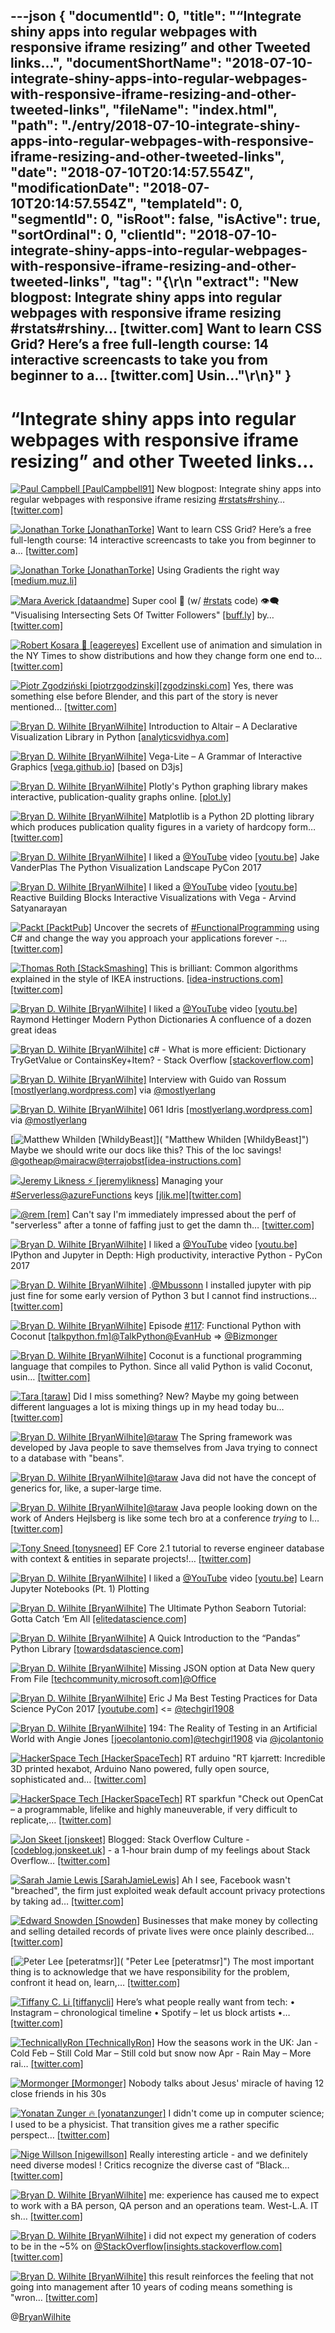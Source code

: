 ---json
{
  "documentId": 0,
  "title": "“Integrate shiny apps into regular webpages with responsive iframe resizing” and other Tweeted links…",
  "documentShortName": "2018-07-10-integrate-shiny-apps-into-regular-webpages-with-responsive-iframe-resizing-and-other-tweeted-links",
  "fileName": "index.html",
  "path": "./entry/2018-07-10-integrate-shiny-apps-into-regular-webpages-with-responsive-iframe-resizing-and-other-tweeted-links",
  "date": "2018-07-10T20:14:57.554Z",
  "modificationDate": "2018-07-10T20:14:57.554Z",
  "templateId": 0,
  "segmentId": 0,
  "isRoot": false,
  "isActive": true,
  "sortOrdinal": 0,
  "clientId": "2018-07-10-integrate-shiny-apps-into-regular-webpages-with-responsive-iframe-resizing-and-other-tweeted-links",
  "tag": "{\r\n  \"extract\": \"New blogpost: Integrate shiny apps into regular webpages with responsive iframe resizing #rstats#rshiny… [twitter.com] Want to learn CSS Grid? Here’s a free full-length course: 14 interactive screencasts to take you from beginner to a… [twitter.com] Usin...\"\r\n}"
}
---

# “Integrate shiny apps into regular webpages with responsive iframe resizing” and other Tweeted links…

[<img alt="Paul Campbell [PaulCampbell91]" src="https://songhay.blob.core.windows.net/shared-social-twitter/PaulCampbell91.jpg">](https://t.co/ejZjPcChAd "Paul Campbell [PaulCampbell91]") New blogpost: Integrate shiny apps into regular webpages with responsive iframe resizing [#rstats](http://twitter.com/search?q=%23rstats)[#rshiny](http://twitter.com/search?q=%23rshiny)… [[twitter.com]](https://twitter.com/i/web/status/974593056170225664)

[<img alt="Jonathan Torke [JonathanTorke]" src="https://songhay.blob.core.windows.net/shared-social-twitter/JonathanTorke.jpg">](https://t.co/AqIi91NbiM "Jonathan Torke [JonathanTorke]") Want to learn CSS Grid? Here’s a free full-length course: 14 interactive screencasts to take you from beginner to a… [[twitter.com]](https://twitter.com/i/web/status/974747884951425025)

[<img alt="Jonathan Torke [JonathanTorke]" src="https://songhay.blob.core.windows.net/shared-social-twitter/JonathanTorke.jpg">](https://t.co/AqIi91NbiM "Jonathan Torke [JonathanTorke]") Using Gradients the right way [[medium.muz.li]](https://medium.muz.li/using-gradients-the-right-way-878d797bc600)

[<img alt="Mara Averick [dataandme]" src="https://songhay.blob.core.windows.net/shared-social-twitter/dataandme.jpg">](https://t.co/ZANWJjC3FT "Mara Averick [dataandme]") Super cool 📝 (w/ [#rstats](http://twitter.com/search?q=%23rstats) code) 👁‍🗨 "Visualising Intersecting Sets Of Twitter Followers" [[buff.ly]](https://buff.ly/2pnpzho) by… [[twitter.com]](https://twitter.com/i/web/status/974829936346267648)

[<img alt="Robert Kosara 👀 [eagereyes]" src="https://songhay.blob.core.windows.net/shared-social-twitter/eagereyes.jpg">](https://t.co/I3dbk07Qc7 "Robert Kosara 👀 [eagereyes]") Excellent use of animation and simulation in the NY Times to show distributions and how they change form one end to… [[twitter.com]](https://twitter.com/i/web/status/975786525425221632)

[<img alt="Piotr Zgodziński [piotrzgodzinski]" src="https://songhay.blob.core.windows.net/shared-social-twitter/piotrzgodzinski.png">](http://t.co/ied9Meovnv "Piotr Zgodziński [piotrzgodzinski]")[[zgodzinski.com]](http://zgodzinski.com/blender-prehistory/) Yes, there was something else before Blender, and this part of the story is never mentioned… [[twitter.com]](https://twitter.com/i/web/status/975793207241007104)

[<img alt="Bryan D. Wilhite [BryanWilhite]" src="https://songhay.blob.core.windows.net/shared-social-twitter/BryanWilhite.jpeg">](http://t.co/UNdqV0Z1zz "Bryan D. Wilhite [BryanWilhite]") Introduction to Altair – A Declarative Visualization Library in Python [[analyticsvidhya.com]](https://www.analyticsvidhya.com/blog/2017/12/introduction-to-altair-a-declarative-visualization-in-python/)

[<img alt="Bryan D. Wilhite [BryanWilhite]" src="https://songhay.blob.core.windows.net/shared-social-twitter/BryanWilhite.jpeg">](http://t.co/UNdqV0Z1zz "Bryan D. Wilhite [BryanWilhite]") Vega-Lite – A Grammar of Interactive Graphics [[vega.github.io]](https://vega.github.io/vega-lite/) [based on D3js]

[<img alt="Bryan D. Wilhite [BryanWilhite]" src="https://songhay.blob.core.windows.net/shared-social-twitter/BryanWilhite.jpeg">](http://t.co/UNdqV0Z1zz "Bryan D. Wilhite [BryanWilhite]") Plotly's Python graphing library makes interactive, publication-quality graphs online. [[plot.ly]](https://plot.ly/python/)

[<img alt="Bryan D. Wilhite [BryanWilhite]" src="https://songhay.blob.core.windows.net/shared-social-twitter/BryanWilhite.jpeg">](http://t.co/UNdqV0Z1zz "Bryan D. Wilhite [BryanWilhite]") Matplotlib is a Python 2D plotting library which produces publication quality figures in a variety of hardcopy form… [[twitter.com]](https://twitter.com/i/web/status/974542111700758528)

[<img alt="Bryan D. Wilhite [BryanWilhite]" src="https://songhay.blob.core.windows.net/shared-social-twitter/BryanWilhite.jpeg">](http://t.co/UNdqV0Z1zz "Bryan D. Wilhite [BryanWilhite]") I liked a [@YouTube](http://twitter.com/YouTube) video [[youtu.be]](http://youtu.be/FytuB8nFHPQ?a) Jake VanderPlas The Python Visualization Landscape PyCon 2017

[<img alt="Bryan D. Wilhite [BryanWilhite]" src="https://songhay.blob.core.windows.net/shared-social-twitter/BryanWilhite.jpeg">](http://t.co/UNdqV0Z1zz "Bryan D. Wilhite [BryanWilhite]") I liked a [@YouTube](http://twitter.com/YouTube) video [[youtu.be]](http://youtu.be/Y8Fp9z-9DWc?a) Reactive Building Blocks Interactive Visualizations with Vega - Arvind Satyanarayan

[<img alt="Packt [PacktPub]" src="https://songhay.blob.core.windows.net/shared-social-twitter/PacktPub.jpg">](http://t.co/vEPCgOu235 "Packt [PacktPub]") Uncover the secrets of [#FunctionalProgramming](http://twitter.com/search?q=%23FunctionalProgramming) using C# and change the way you approach your applications forever -… [[twitter.com]](https://twitter.com/i/web/status/975707467161235456)

[<img alt="Thomas Roth [StackSmashing]" src="https://songhay.blob.core.windows.net/shared-social-twitter/StackSmashing.jpg">](https://t.co/DdeAtIACSm "Thomas Roth [StackSmashing]") This is brilliant: Common algorithms explained in the style of IKEA instructions. [[idea-instructions.com]](https://idea-instructions.com/)[[twitter.com]](https://twitter.com/StackSmashing/status/975011454167453699/photo/1)

[<img alt="Bryan D. Wilhite [BryanWilhite]" src="https://songhay.blob.core.windows.net/shared-social-twitter/BryanWilhite.jpeg">](http://t.co/UNdqV0Z1zz "Bryan D. Wilhite [BryanWilhite]") I liked a [@YouTube](http://twitter.com/YouTube) video [[youtu.be]](http://youtu.be/npw4s1QTmPg?a) Raymond Hettinger Modern Python Dictionaries A confluence of a dozen great ideas

[<img alt="Bryan D. Wilhite [BryanWilhite]" src="https://songhay.blob.core.windows.net/shared-social-twitter/BryanWilhite.jpeg">](http://t.co/UNdqV0Z1zz "Bryan D. Wilhite [BryanWilhite]") c# - What is more efficient: Dictionary TryGetValue or ContainsKey+Item? - Stack Overflow [[stackoverflow.com]](https://stackoverflow.com/questions/9382681/what-is-more-efficient-dictionary-trygetvalue-or-containskeyitem)

[<img alt="Bryan D. Wilhite [BryanWilhite]" src="https://songhay.blob.core.windows.net/shared-social-twitter/BryanWilhite.jpeg">](http://t.co/UNdqV0Z1zz "Bryan D. Wilhite [BryanWilhite]") Interview with Guido van Rossum [[mostlyerlang.wordpress.com]](https://mostlyerlang.wordpress.com/2015/05/07/interview-with-guido-van-rossum/) via [@mostlyerlang](http://twitter.com/mostlyerlang)

[<img alt="Bryan D. Wilhite [BryanWilhite]" src="https://songhay.blob.core.windows.net/shared-social-twitter/BryanWilhite.jpeg">](http://t.co/UNdqV0Z1zz "Bryan D. Wilhite [BryanWilhite]") 061 Idris [[mostlyerlang.wordpress.com]](https://mostlyerlang.wordpress.com/2015/03/31/061-idris/) via [@mostlyerlang](http://twitter.com/mostlyerlang)

[<img alt="Matthew Whilden [WhildyBeast]" src="https://songhay.blob.core.windows.net/shared-social-twitter/WhildyBeast.jpg">]( "Matthew Whilden [WhildyBeast]") Maybe we should write our docs like this? This of the loc savings! [@gotheap](http://twitter.com/gotheap)[@mairacw](http://twitter.com/mairacw)[@terrajobst](http://twitter.com/terrajobst)[[idea-instructions.com]](https://idea-instructions.com/)

[<img alt="Jeremy Likness ⚡️ [jeremylikness]" src="https://songhay.blob.core.windows.net/shared-social-twitter/jeremylikness.jpg">](https://t.co/IbLCTBQJ41 "Jeremy Likness ⚡️ [jeremylikness]") Managing your [#Serverless](http://twitter.com/search?q=%23Serverless)[@azureFunctions](http://twitter.com/azureFunctions) keys [[jlik.me]](https://jlik.me/c3p)[[twitter.com]](https://twitter.com/jeremylikness/status/975794069279576065/photo/1)

[<img alt="@rem [rem]" src="https://songhay.blob.core.windows.net/shared-social-twitter/rem.jpeg">](https://t.co/JVwPgAdoD4 "@rem [rem]") Can't say I'm immediately impressed about the perf of "serverless" after a tonne of faffing just to get the damn th… [[twitter.com]](https://twitter.com/i/web/status/975510223250165767)

[<img alt="Bryan D. Wilhite [BryanWilhite]" src="https://songhay.blob.core.windows.net/shared-social-twitter/BryanWilhite.jpeg">](http://t.co/UNdqV0Z1zz "Bryan D. Wilhite [BryanWilhite]") I liked a [@YouTube](http://twitter.com/YouTube) video [[youtu.be]](http://youtu.be/VQBZ2MqWBZI?a) IPython and Jupyter in Depth: High productivity, interactive Python - PyCon 2017

[<img alt="Bryan D. Wilhite [BryanWilhite]" src="https://songhay.blob.core.windows.net/shared-social-twitter/BryanWilhite.jpeg">](http://t.co/UNdqV0Z1zz "Bryan D. Wilhite [BryanWilhite]") .[@Mbussonn](http://twitter.com/Mbussonn) I installed jupyter with pip just fine for some early version of Python 3 but I cannot find instructions… [[twitter.com]](https://twitter.com/i/web/status/974553047018872832)

[<img alt="Bryan D. Wilhite [BryanWilhite]" src="https://songhay.blob.core.windows.net/shared-social-twitter/BryanWilhite.jpeg">](http://t.co/UNdqV0Z1zz "Bryan D. Wilhite [BryanWilhite]") Episode [#117](http://twitter.com/search?q=%23117): Functional Python with Coconut [[talkpython.fm]](https://talkpython.fm/episodes/show/117/functional-python-with-coconut)[@TalkPython](http://twitter.com/TalkPython)[@EvanHub](http://twitter.com/EvanHub) => [@Bizmonger](http://twitter.com/Bizmonger)

[<img alt="Bryan D. Wilhite [BryanWilhite]" src="https://songhay.blob.core.windows.net/shared-social-twitter/BryanWilhite.jpeg">](http://t.co/UNdqV0Z1zz "Bryan D. Wilhite [BryanWilhite]") Coconut is a functional programming language that compiles to Python. Since all valid Python is valid Coconut, usin… [[twitter.com]](https://twitter.com/i/web/status/974722793286717440)

[<img alt="Tara [taraw]" src="https://songhay.blob.core.windows.net/shared-social-twitter/taraw.jpeg">](http://t.co/4HS7ZMeZq4 "Tara [taraw]") Did I miss something? New? Maybe my going between different languages a lot is mixing things up in my head today bu… [[twitter.com]](https://twitter.com/i/web/status/975403734095355904)

[<img alt="Bryan D. Wilhite [BryanWilhite]" src="https://songhay.blob.core.windows.net/shared-social-twitter/BryanWilhite.jpeg">](http://t.co/UNdqV0Z1zz "Bryan D. Wilhite [BryanWilhite]")[@taraw](http://twitter.com/taraw) The Spring framework was developed by Java people to save themselves from Java trying to connect to a database with "beans".

[<img alt="Bryan D. Wilhite [BryanWilhite]" src="https://songhay.blob.core.windows.net/shared-social-twitter/BryanWilhite.jpeg">](http://t.co/UNdqV0Z1zz "Bryan D. Wilhite [BryanWilhite]")[@taraw](http://twitter.com/taraw) Java did not have the concept of generics for, like, a super-large time.

[<img alt="Bryan D. Wilhite [BryanWilhite]" src="https://songhay.blob.core.windows.net/shared-social-twitter/BryanWilhite.jpeg">](http://t.co/UNdqV0Z1zz "Bryan D. Wilhite [BryanWilhite]")[@taraw](http://twitter.com/taraw) Java people looking down on the work of Anders Hejlsberg is like some tech bro at a conference _trying_ to l… [[twitter.com]](https://twitter.com/i/web/status/975445587708399616)

[<img alt="Tony Sneed [tonysneed]" src="https://songhay.blob.core.windows.net/shared-social-twitter/tonysneed.jpg">](https://t.co/vYhKssI650 "Tony Sneed [tonysneed]") EF Core 2.1 tutorial to reverse engineer database with context & entities in separate projects!… [[twitter.com]](https://twitter.com/i/web/status/975390805950173191)

[<img alt="Bryan D. Wilhite [BryanWilhite]" src="https://songhay.blob.core.windows.net/shared-social-twitter/BryanWilhite.jpeg">](http://t.co/UNdqV0Z1zz "Bryan D. Wilhite [BryanWilhite]") I liked a [@YouTube](http://twitter.com/YouTube) video [[youtu.be]](http://youtu.be/Hr4yh1_4GlQ?a) Learn Jupyter Notebooks (Pt. 1) Plotting

[<img alt="Bryan D. Wilhite [BryanWilhite]" src="https://songhay.blob.core.windows.net/shared-social-twitter/BryanWilhite.jpeg">](http://t.co/UNdqV0Z1zz "Bryan D. Wilhite [BryanWilhite]") The Ultimate Python Seaborn Tutorial: Gotta Catch ‘Em All [[elitedatascience.com]](https://elitedatascience.com/python-seaborn-tutorial)

[<img alt="Bryan D. Wilhite [BryanWilhite]" src="https://songhay.blob.core.windows.net/shared-social-twitter/BryanWilhite.jpeg">](http://t.co/UNdqV0Z1zz "Bryan D. Wilhite [BryanWilhite]") A Quick Introduction to the “Pandas” Python Library [[towardsdatascience.com]](https://towardsdatascience.com/a-quick-introduction-to-the-pandas-python-library-f1b678f34673)

[<img alt="Bryan D. Wilhite [BryanWilhite]" src="https://songhay.blob.core.windows.net/shared-social-twitter/BryanWilhite.jpeg">](http://t.co/UNdqV0Z1zz "Bryan D. Wilhite [BryanWilhite]") Missing JSON option at Data New query From File [[techcommunity.microsoft.com]](https://techcommunity.microsoft.com/t5/Get-and-Transform-Data/Missing-JSON-option-at-Data-gt-New-query-gt-From-File/td-p/69747#.WqxQGnFiR2o.twitter)[@Office](http://twitter.com/Office)

[<img alt="Bryan D. Wilhite [BryanWilhite]" src="https://songhay.blob.core.windows.net/shared-social-twitter/BryanWilhite.jpeg">](http://t.co/UNdqV0Z1zz "Bryan D. Wilhite [BryanWilhite]") Eric J Ma Best Testing Practices for Data Science PyCon 2017 [[youtube.com]](https://www.youtube.com/watch?v=yACtdj1_IxE) <= [@techgirl1908](http://twitter.com/techgirl1908)

[<img alt="Bryan D. Wilhite [BryanWilhite]" src="https://songhay.blob.core.windows.net/shared-social-twitter/BryanWilhite.jpeg">](http://t.co/UNdqV0Z1zz "Bryan D. Wilhite [BryanWilhite]") 194: The Reality of Testing in an Artificial World with Angie Jones [[joecolantonio.com]](https://joecolantonio.com/testtalks/194-reality-testing-artificial-world-angie-jones/)[@techgirl1908](http://twitter.com/techgirl1908) via [@jcolantonio](http://twitter.com/jcolantonio)

[<img alt="HackerSpace Tech [HackerSpaceTech]" src="https://songhay.blob.core.windows.net/shared-social-twitter/HackerSpaceTech.jpg">](https://t.co/TSC5nha5E8 "HackerSpace Tech [HackerSpaceTech]") RT arduino "RT kjarrett: Incredible 3D printed hexabot, Arduino Nano powered, fully open source, sophisticated and… [[twitter.com]](https://twitter.com/i/web/status/974719360014176256)

[<img alt="HackerSpace Tech [HackerSpaceTech]" src="https://songhay.blob.core.windows.net/shared-social-twitter/HackerSpaceTech.jpg">](https://t.co/TSC5nha5E8 "HackerSpace Tech [HackerSpaceTech]") RT sparkfun "Check out OpenCat – a programmable, lifelike and highly maneuverable, if very difficult to replicate,… [[twitter.com]](https://twitter.com/i/web/status/975055731102756864)

[<img alt="Jon Skeet [jonskeet]" src="https://songhay.blob.core.windows.net/shared-social-twitter/jonskeet.jpg">](https://t.co/G7ynklMRpf "Jon Skeet [jonskeet]") Blogged: Stack Overflow Culture - [[codeblog.jonskeet.uk]](https://codeblog.jonskeet.uk/2018/03/17/stack-overflow-culture/) - a 1-hour brain dump of my feelings about Stack Overflow… [[twitter.com]](https://twitter.com/i/web/status/975061360936710146)

[<img alt="Sarah Jamie Lewis [SarahJamieLewis]" src="https://songhay.blob.core.windows.net/shared-social-twitter/SarahJamieLewis.jpg">](https://t.co/P48RGvlLRD "Sarah Jamie Lewis [SarahJamieLewis]") Ah I see, Facebook wasn't "breached", the firm just exploited weak default account privacy protections by taking ad… [[twitter.com]](https://twitter.com/i/web/status/975062363626815489)

[<img alt="Edward Snowden [Snowden]" src="https://songhay.blob.core.windows.net/shared-social-twitter/Snowden.jpg">](https://t.co/U63fP7T2ST "Edward Snowden [Snowden]") Businesses that make money by collecting and selling detailed records of private lives were once plainly described… [[twitter.com]](https://twitter.com/i/web/status/975147858096742405)

[<img alt="Peter Lee [peteratmsr]" src="https://songhay.blob.core.windows.net/shared-social-twitter/peteratmsr.jpg">]( "Peter Lee [peteratmsr]") The most important thing is to acknowledge that we have responsibility for the problem, confront it head on, learn,… [[twitter.com]](https://twitter.com/i/web/status/975174621019295748)

[<img alt="Tiffany C. Li [tiffanycli]" src="https://songhay.blob.core.windows.net/shared-social-twitter/tiffanycli.jpg">](https://t.co/tJsZbMJdMr "Tiffany C. Li [tiffanycli]") Here’s what people really want from tech: • Instagram – chronological timeline • Spotify – let us block artists •… [[twitter.com]](https://twitter.com/i/web/status/975392129265602560)

[<img alt="TechnicallyRon [TechnicallyRon]" src="https://songhay.blob.core.windows.net/shared-social-twitter/TechnicallyRon.jpg">](https://t.co/XX69ETz4xd "TechnicallyRon [TechnicallyRon]") How the seasons work in the UK: Jan - Cold Feb – Still Cold Mar – Still cold but snow now Apr - Rain May – More rai… [[twitter.com]](https://twitter.com/i/web/status/975492706444173312)

[<img alt="Mormonger [Mormonger]" src="https://songhay.blob.core.windows.net/shared-social-twitter/Mormonger.jpg">](https://t.co/zjRf7LZg8l "Mormonger [Mormonger]") Nobody talks about Jesus' miracle of having 12 close friends in his 30s

[<img alt="Yonatan Zunger 🔥 [yonatanzunger]" src="https://songhay.blob.core.windows.net/shared-social-twitter/yonatanzunger.jpg">](https://t.co/dKU5o3WiFT "Yonatan Zunger 🔥 [yonatanzunger]") I didn't come up in computer science; I used to be a physicist. That transition gives me a rather specific perspect… [[twitter.com]](https://twitter.com/i/web/status/975545527973462016)

[<img alt="Nige Willson [nigewillson]" src="https://songhay.blob.core.windows.net/shared-social-twitter/nigewillson.jpg">](https://t.co/2bCzwm6WOr "Nige Willson [nigewillson]") Really interesting article - and we definitely need diverse modesl ! Critics recognize the diverse cast of “Black… [[twitter.com]](https://twitter.com/i/web/status/975655628801748992)

[<img alt="Bryan D. Wilhite [BryanWilhite]" src="https://songhay.blob.core.windows.net/shared-social-twitter/BryanWilhite.jpeg">](http://t.co/UNdqV0Z1zz "Bryan D. Wilhite [BryanWilhite]") me: experience has caused me to expect to work with a BA person, QA person and an operations team. West-L.A. IT sh… [[twitter.com]](https://twitter.com/i/web/status/975449810202316801)

[<img alt="Bryan D. Wilhite [BryanWilhite]" src="https://songhay.blob.core.windows.net/shared-social-twitter/BryanWilhite.jpeg">](http://t.co/UNdqV0Z1zz "Bryan D. Wilhite [BryanWilhite]") i did not expect my generation of coders to be in the ~5% on [@StackOverflow](http://twitter.com/StackOverflow)[[insights.stackoverflow.com]](https://insights.stackoverflow.com/survey/2018/#developer-roles)[[twitter.com]](https://twitter.com/BryanWilhite/status/975826663429713920/photo/1)

[<img alt="Bryan D. Wilhite [BryanWilhite]" src="https://songhay.blob.core.windows.net/shared-social-twitter/BryanWilhite.jpeg">](http://t.co/UNdqV0Z1zz "Bryan D. Wilhite [BryanWilhite]") this result reinforces the feeling that not going into management after 10 years of coding means something is "wron… [[twitter.com]](https://twitter.com/i/web/status/975827611497611264)

@[BryanWilhite](https://twitter.com/BryanWilhite)
